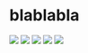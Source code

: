 # blablabla

![](https://media1.tenor.com/m/JR_Ymj0U3KUAAAAC/studio-ghibli-ghibli.gif)
![](https://media1.tenor.com/m/U_EbEoI42lgAAAAC/anime-totoro.gif)
![](https://media1.tenor.com/m/bGS2OhhN9tsAAAAC/hello-gojo-satoru.gif)
![](https://media1.tenor.com/m/faPlGUjSrggAAAAC/totoro-chibi-totoro.gif)
![](https://media1.tenor.com/m/aYOYlFnh6esAAAAC/geto-suguru-jujutsu-kaisen.gif)
